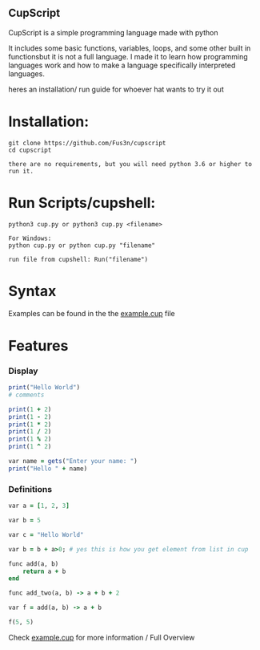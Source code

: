 ## CupScript

CupScript is a simple programming language made with python

It includes some basic functions, variables, loops, and some other built in functionsbut it is not a full language.
I made it to learn how programming languages work and how to make a language specifically interpreted languages.

heres an installation/ run guide for whoever hat wants to try it out

# Installation:

    git clone https://github.com/Fus3n/cupscript
    cd cupscript

    there are no requirements, but you will need python 3.6 or higher to run it.

# Run Scripts/cupshell:

    python3 cup.py or python3 cup.py <filename>

    For Windows:
    python cup.py or python cup.py "filename"

    run file from cupshell: Run("filename")


# Syntax

Examples can be found in the the [example.cup](https://github.com/Fus3n/cupscript/blob/main/example.cup) file


# Features

### Display

```ruby
print("Hello World")
# comments

print(1 + 2)
print(1 - 2)
print(1 * 2)
print(1 / 2)
print(1 % 2)
print(1 ^ 2)

var name = gets("Enter your name: ")
print("Hello " + name)

```

### Definitions

```ruby
var a = [1, 2, 3]

var b = 5

var c = "Hello World"

var b = b + a>0; # yes this is how you get element from list in cup

func add(a, b)
    return a + b
end

func add_two(a, b) -> a + b + 2

var f = add(a, b) -> a + b 

f(5, 5)


```


Check [example.cup](https://github.com/Fus3n/cupscript/blob/main/example.cup) for more information / Full Overview
